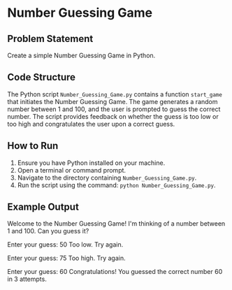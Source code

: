 # Number Guessing Game

## Problem Statement

Create a simple Number Guessing Game in Python.

## Code Structure

The Python script `Number_Guessing_Game.py` contains a function `start_game` that initiates the Number Guessing Game. The game generates a random number between 1 and 100, and the user is prompted to guess the correct number. The script provides feedback on whether the guess is too low or too high and congratulates the user upon a correct guess.

## How to Run

1. Ensure you have Python installed on your machine.
2. Open a terminal or command prompt.
3. Navigate to the directory containing `Number_Guessing_Game.py`.
4. Run the script using the command: `python Number_Guessing_Game.py`.

## Example Output

Welcome to the Number Guessing Game!
I'm thinking of a number between 1 and 100. Can you guess it?

Enter your guess: 50
Too low. Try again.

Enter your guess: 75
Too high. Try again.

Enter your guess: 60
Congratulations! You guessed the correct number 60 in 3 attempts.
